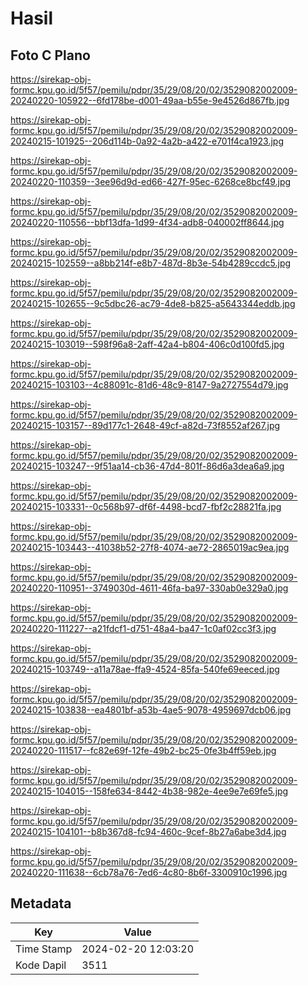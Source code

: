 # Hasil

## Foto C Plano

https://sirekap-obj-formc.kpu.go.id/5f57/pemilu/pdpr/35/29/08/20/02/3529082002009-20240220-105922--6fd178be-d001-49aa-b55e-9e4526d867fb.jpg

https://sirekap-obj-formc.kpu.go.id/5f57/pemilu/pdpr/35/29/08/20/02/3529082002009-20240215-101925--206d114b-0a92-4a2b-a422-e701f4ca1923.jpg

https://sirekap-obj-formc.kpu.go.id/5f57/pemilu/pdpr/35/29/08/20/02/3529082002009-20240220-110359--3ee96d9d-ed66-427f-95ec-6268ce8bcf49.jpg

https://sirekap-obj-formc.kpu.go.id/5f57/pemilu/pdpr/35/29/08/20/02/3529082002009-20240220-110556--bbf13dfa-1d99-4f34-adb8-040002ff8644.jpg

https://sirekap-obj-formc.kpu.go.id/5f57/pemilu/pdpr/35/29/08/20/02/3529082002009-20240215-102559--a8bb214f-e8b7-487d-8b3e-54b4289ccdc5.jpg

https://sirekap-obj-formc.kpu.go.id/5f57/pemilu/pdpr/35/29/08/20/02/3529082002009-20240215-102655--9c5dbc26-ac79-4de8-b825-a5643344eddb.jpg

https://sirekap-obj-formc.kpu.go.id/5f57/pemilu/pdpr/35/29/08/20/02/3529082002009-20240215-103019--598f96a8-2aff-42a4-b804-406c0d100fd5.jpg

https://sirekap-obj-formc.kpu.go.id/5f57/pemilu/pdpr/35/29/08/20/02/3529082002009-20240215-103103--4c88091c-81d6-48c9-8147-9a2727554d79.jpg

https://sirekap-obj-formc.kpu.go.id/5f57/pemilu/pdpr/35/29/08/20/02/3529082002009-20240215-103157--89d177c1-2648-49cf-a82d-73f8552af267.jpg

https://sirekap-obj-formc.kpu.go.id/5f57/pemilu/pdpr/35/29/08/20/02/3529082002009-20240215-103247--9f51aa14-cb36-47d4-801f-86d6a3dea6a9.jpg

https://sirekap-obj-formc.kpu.go.id/5f57/pemilu/pdpr/35/29/08/20/02/3529082002009-20240215-103331--0c568b97-df6f-4498-bcd7-fbf2c28821fa.jpg

https://sirekap-obj-formc.kpu.go.id/5f57/pemilu/pdpr/35/29/08/20/02/3529082002009-20240215-103443--41038b52-27f8-4074-ae72-2865019ac9ea.jpg

https://sirekap-obj-formc.kpu.go.id/5f57/pemilu/pdpr/35/29/08/20/02/3529082002009-20240220-110951--3749030d-4611-46fa-ba97-330ab0e329a0.jpg

https://sirekap-obj-formc.kpu.go.id/5f57/pemilu/pdpr/35/29/08/20/02/3529082002009-20240220-111227--a21fdcf1-d751-48a4-ba47-1c0af02cc3f3.jpg

https://sirekap-obj-formc.kpu.go.id/5f57/pemilu/pdpr/35/29/08/20/02/3529082002009-20240215-103749--a11a78ae-ffa9-4524-85fa-540fe69eeced.jpg

https://sirekap-obj-formc.kpu.go.id/5f57/pemilu/pdpr/35/29/08/20/02/3529082002009-20240215-103838--ea4801bf-a53b-4ae5-9078-4959697dcb06.jpg

https://sirekap-obj-formc.kpu.go.id/5f57/pemilu/pdpr/35/29/08/20/02/3529082002009-20240220-111517--fc82e69f-12fe-49b2-bc25-0fe3b4ff59eb.jpg

https://sirekap-obj-formc.kpu.go.id/5f57/pemilu/pdpr/35/29/08/20/02/3529082002009-20240215-104015--158fe634-8442-4b38-982e-4ee9e7e69fe5.jpg

https://sirekap-obj-formc.kpu.go.id/5f57/pemilu/pdpr/35/29/08/20/02/3529082002009-20240215-104101--b8b367d8-fc94-460c-9cef-8b27a6abe3d4.jpg

https://sirekap-obj-formc.kpu.go.id/5f57/pemilu/pdpr/35/29/08/20/02/3529082002009-20240220-111638--6cb78a76-7ed6-4c80-8b6f-3300910c1996.jpg


## Metadata

| Key        | Value               |
| ---------- | ------------------- |
| Time Stamp | 2024-02-20 12:03:20 |
| Kode Dapil | 3511                |



